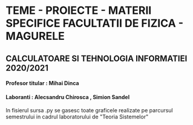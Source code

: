 # TEME - PROIECTE - MATERII SPECIFICE FACULTATII DE FIZICA - MAGURELE
## CALCULATOARE SI TEHNOLOGIA INFORMATIEI 2020/2021
#### Profesor titular : Mihai Dinca 
#### Laboranti : Alecsandru Chirosca , Simion Sandel

In fisierul sursa .py se gasesc toate graficele realizate pe parcursul semestrului in cadrul laboratorului de "Teoria Sistemelor"
